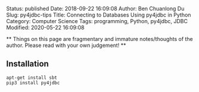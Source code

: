 Status: published
Date: 2018-09-22 16:09:08
Author: Ben Chuanlong Du
Slug: py4jdbc-tips
Title: Connecting to Databases Using py4jdbc in Python
Category: Computer Science
Tags: programming, Python, py4jdbc, JDBC
Modified: 2020-05-22 16:09:08

**
Things on this page are
fragmentary and immature notes/thoughts of the author.
Please read with your own judgement!
**

## Installation

```
apt-get install sbt
pip3 install py4jdbc
```
